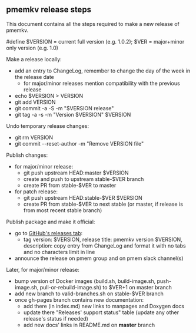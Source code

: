 ## pmemkv release steps

This document contains all the steps required to make a new release of pmemkv.

\#define $VERSION = current full version (e.g. 1.0.2); $VER = major+minor only version (e.g. 1.0)

Make a release locally:
- add an entry to ChangeLog, remember to change the day of the week in the release date
  - for major/minor releases mention compatibility with the previous release
- echo $VERSION > VERSION
- git add VERSION
- git commit -a -S -m "$VERSION release"
- git tag -a -s -m "Version $VERSION" $VERSION

Undo temporary release changes:
- git rm VERSION
- git commit --reset-author -m "Remove VERSION file"

Publish changes:
- for major/minor release:
  - git push upstream HEAD:master $VERSION
  - create and push to upstream stable-$VER branch
  - create PR from stable-$VER to master
- for patch release:
  - git push upstream HEAD:stable-$VER $VERSION
  - create PR from stable-$VER to next stable (or master, if release is from most recent stable branch)

Publish package and make it official:
- go to [GitHub's releases tab](https://github.com/pmem/pmemkv/releases/new):
  - tag version: $VERSION, release title: pmemkv version $VERSION, description: copy entry from ChangeLog and format it with no tabs and no characters limit in line
- announce the release on pmem group and on pmem slack channel(s)

Later, for major/minor release:
- bump version of Docker images (build.sh, build-image.sh, push-image.sh, pull-or-rebuild-image.sh) to $VER+1 on master branch
- add new branch to valid-branches.sh on stable-$VER branch
- once gh-pages branch contains new documentation:
  - add there (in index.md) new links to manpages and Doxygen docs
  - update there "Releases' support status" table (update any other release's status if needed)
  - add new docs' links in README.md on **master** branch
